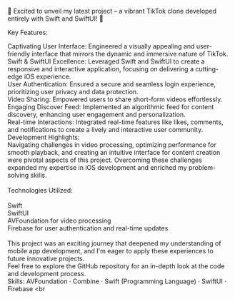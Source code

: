 🎥 Excited to unveil my latest project – a vibrant TikTok clone developed entirely with Swift and SwiftUI! 🚀

Key Features:

Captivating User Interface: Engineered a visually appealing and user-friendly interface that mirrors the dynamic and immersive nature of TikTok. <br>
Swift & SwiftUI Excellence: Leveraged Swift and SwiftUI to create a responsive and interactive application, focusing on delivering a cutting-edge iOS experience. <br>
User Authentication: Ensured a secure and seamless login experience, prioritizing user privacy and data protection. <br>
Video Sharing: Empowered users to share short-form videos effortlessly. <br>
Engaging Discover Feed: Implemented an algorithmic feed for content discovery, enhancing user engagement and personalization. <br>
Real-time Interactions: Integrated real-time features like likes, comments, and notifications to create a lively and interactive user community. <br>
Development Highlights: <br>
Navigating challenges in video processing, optimizing performance for smooth playback, and creating an intuitive interface for content creation were pivotal aspects of this project. Overcoming these challenges expanded my expertise in iOS development and enriched my problem-solving skills. <br>
<br>
Technologies Utilized: <br>
<br>
Swift <br>
SwiftUI <br>
AVFoundation for video processing <br>
Firebase for user authentication and real-time updates <br>
<br>
This project was an exciting journey that deepened my understanding of mobile app development, and I'm eager to apply these experiences to future innovative projects.
<br>
Feel free to explore the GitHub repository for an in-depth look at the code and development process.
<br>
Skills: AVFoundation · Combine · Swift (Programming Language) · SwiftUI · Firebase
<br
